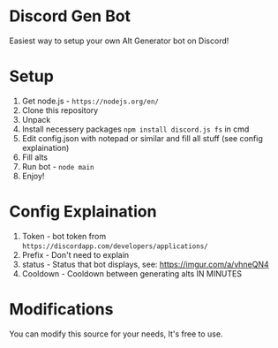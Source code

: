 # Discord Gen Bot

Easiest way to setup your own Alt Generator bot on Discord!

# Setup

1. Get node.js - `https://nodejs.org/en/`
2. Clone this repository
3. Unpack
4. Install necessery packages `npm install discord.js fs` in cmd
5. Edit config.json with notepad or similar and fill all stuff (see config explaination)
6. Fill alts
7. Run bot - `node main`
8. Enjoy!

# Config Explaination

1. Token - bot token from `https://discordapp.com/developers/applications/`
2. Prefix - Don't need to explain
3. status - Status that bot displays, see: https://imgur.com/a/vhneQN4
4. Cooldown - Cooldown between generating alts IN MINUTES

# Modifications

You can modify this source for your needs, It's free to use.
